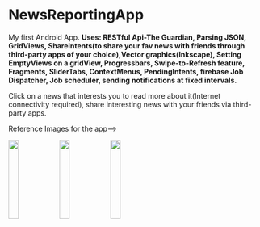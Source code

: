 # NewsReportingApp
My first Android App.
**Uses: RESTful Api-The Guardian, Parsing JSON, GridViews, 
ShareIntents(to share your fav news with friends through third-party apps of your choice),Vector graphics(Inkscape),
Setting EmptyViews on a gridView, Progressbars, Swipe-to-Refresh feature, Fragments, SliderTabs, ContextMenus, PendingIntents, firebase Job Dispatcher, Job scheduler, sending notifications at fixed intervals.**

Click on a news that interests you to read more about it(Internet connectivity required), share interesting news with your friends via third-party apps.<br/>

Reference Images for the app-->

<img src= "https://github.com/srishti-R/srishti-R.github.io/blob/master/img/ezgif.com-gif-maker.gif" height="20%" width="20%"/><img src= "https://github.com/srishti-R/srishti-R.github.io/blob/master/img/ezgif.com-gif-maker(1).gif" height="20%" width="20%"/><img src= "https://github.com/srishti-R/srishti-R.github.io/blob/master/img/ezgif.com-optimize.gif" height="20%" width="20%"/>





